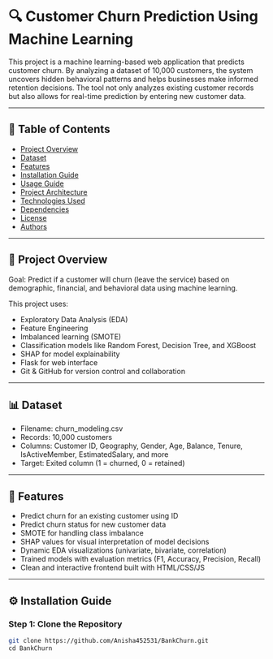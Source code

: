 # 🔍 Customer Churn Prediction Using Machine Learning

This project is a machine learning-based web application that predicts customer churn. By analyzing a dataset of 10,000 customers, the system uncovers hidden behavioral patterns and helps businesses make informed retention decisions. The tool not only analyzes existing customer records but also allows for real-time prediction by entering new customer data.

---

## 📌 Table of Contents

- [Project Overview](#project-overview)
- [Dataset](#dataset)
- [Features](#features)
- [Installation Guide](#installation-guide)
- [Usage Guide](#usage-guide)
- [Project Architecture](#project-architecture)
- [Technologies Used](#technologies-used)
- [Dependencies](#dependencies)
- [License](#license)
- [Authors](#authors)

---

## 📖 Project Overview

Goal: Predict if a customer will churn (leave the service) based on demographic, financial, and behavioral data using machine learning.

This project uses:
- Exploratory Data Analysis (EDA)
- Feature Engineering
- Imbalanced learning (SMOTE)
- Classification models like Random Forest, Decision Tree, and XGBoost
- SHAP for model explainability
- Flask for web interface
- Git & GitHub for version control and collaboration

---

## 📊 Dataset

- Filename: churn_modeling.csv  
- Records: 10,000 customers  
- Columns: Customer ID, Geography, Gender, Age, Balance, Tenure, IsActiveMember, EstimatedSalary, and more  
- Target: Exited column (1 = churned, 0 = retained)

---

## 🌟 Features

- Predict churn for an existing customer using ID  
- Predict churn status for new customer data  
- SMOTE for handling class imbalance  
- SHAP values for visual interpretation of model decisions  
- Dynamic EDA visualizations (univariate, bivariate, correlation)  
- Trained models with evaluation metrics (F1, Accuracy, Precision, Recall)  
- Clean and interactive frontend built with HTML/CSS/JS

---

## ⚙ Installation Guide

### Step 1: Clone the Repository
```bash
git clone https://github.com/Anisha452531/BankChurn.git
cd BankChurn
